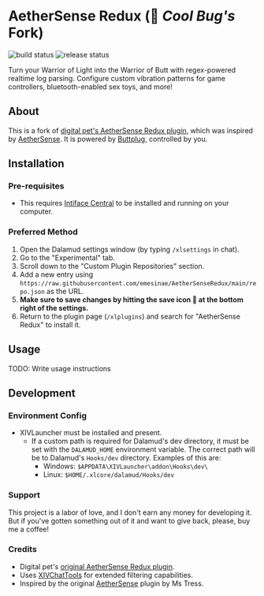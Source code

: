 # AetherSense Redux (🐝 _Cool Bug's_ Fork)

![build status](https://github.com/emesinae/AetherSenseRedux/actions/workflows/build.yml/badge.svg) ![release status](https://github.com/emesinae/AetherSenseRedux/actions/workflows/release.yml/badge.svg?branch=)

Turn your Warrior of Light into the Warrior of Butt with regex-powered realtime log parsing. Configure custom vibration patterns for game controllers, bluetooth-enabled sex toys, and more!

## About

This is a fork of [digital pet's AetherSense Redux plugin](https://github.com/aka-tamagotchi/AetherSenseRedux),
which was inspired by [AetherSense](https://github.com/Ms-Tress/AetherSense). It is powered by [Buttplug](https://buttplug.io/), controlled by you.

## Installation

### Pre-requisites

- This requires [Intiface Central](https://intiface.com/central) to be installed and running on your computer.

### Preferred Method

1. Open the Dalamud settings window (by typing `/xlsettings` in chat).
2. Go to the "Experimental" tab.
3. Scroll down to the "Custom Plugin Repositories" section.
4. Add a new entry using `https://raw.githubusercontent.com/emesinae/AetherSenseRedux/main/repo.json` as the URL.
5. **Make sure to save changes by hitting the save icon 💾 at the bottom right of the settings.**
6. Return to the plugin page (`/xlplugins`) and search for "AetherSense Redux" to install it.

## Usage

TODO: Write usage instructions

## Development

### Environment Config

- XIVLauncher must be installed and present.
  - If a custom path is required for Dalamud's dev directory, it must be set with the `DALAMUD_HOME` environment variable. The correct path will be to Dalamud's `Hooks/dev` directory. Examples of this are:
    - Windows: `$APPDATA\XIVLauncher\addon\Hooks\dev\`
    - Linux: `$HOME/.xlcore/dalamud/Hooks/dev`

### Support

This project is a labor of love, and I don't earn any money for developing it. But if you've gotten something out of it and want to give back, please, buy me a coffee!

### Credits

- Digital pet's [original AetherSense Redux plugin](https://github.com/aka-tamagotchi/AetherSenseRedux).
- Uses [XIVChatTools](https://github.com/digital-pet/XIVChatTools) for extended filtering capabilities.
- Inspired by the original [AetherSense](https://github.com/Ms-Tress/AetherSense) plugin by Ms Tress.

